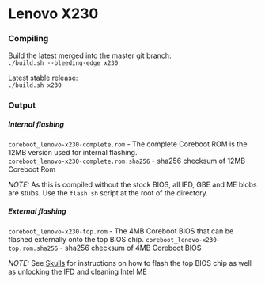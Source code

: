 # Lenovo X230

### Compiling
Build the latest merged into the master git branch:  
`./build.sh --bleeding-edge x230`

Latest stable release:  
 `./build.sh x230`

### Output
 ##### Internal flashing
`coreboot_lenovo-x230-complete.rom` - The complete Coreboot ROM is the 12MB version used for internal flashing.   
`coreboot_lenovo-x230-complete.rom.sha256` - sha256 checksum of 12MB Coreboot Rom

*NOTE:* As this is compiled without the stock BIOS, all IFD, GBE and ME blobs are stubs.  Use the `flash.sh` script at the root of the directory.


##### External flashing
`coreboot_lenovo-x230-top.rom` - The 4MB Coreboot BIOS that can be flashed externally onto the top BIOS chip.
`coreboot_lenovo-x230-top.rom.sha256` - sha256 checksum of 4MB Coreboot BIOS

*NOTE:* See [Skulls](https://github.com/merge/skulls/tree/master/x230) for instructions on how to flash the top BIOS chip as well as unlocking the IFD and cleaning Intel ME
